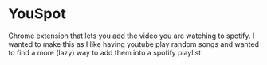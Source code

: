 # YouSpot
Chrome extension that lets you add the video you are watching to spotify. I wanted to make this as I like having youtube play random songs and wanted to find a more (lazy) way to add them into a spotify playlist.
